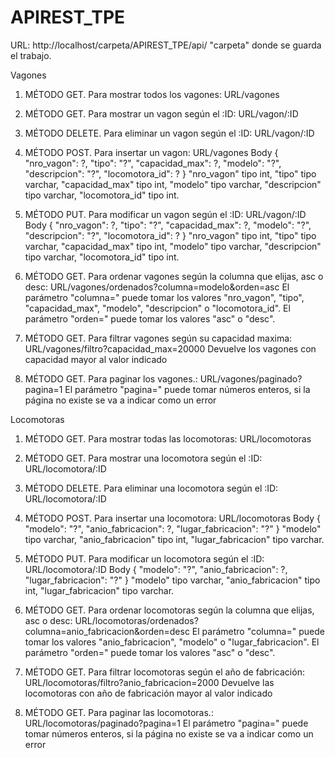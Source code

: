 # APIREST_TPE
URL: http://localhost/carpeta/APIREST_TPE/api/
"carpeta" donde se guarda el trabajo.

Vagones
1. MÉTODO GET. Para mostrar todos los vagones: 
    URL/vagones

2. MÉTODO GET. Para mostrar un vagon según el :ID:
    URL/vagon/:ID

3. MÉTODO DELETE. Para eliminar un vagon según el :ID:
    URL/vagon/:ID

4. MÉTODO POST. Para insertar un vagon:
    URL/vagones
    Body {
        "nro_vagon": ?,
        "tipo": "?",
        "capacidad_max": ?,
        "modelo": "?",
        "descripcion": "?",
        "locomotora_id": ?
    }
"nro_vagon" tipo int, 
"tipo" tipo varchar,
"capacidad_max" tipo int,
"modelo" tipo varchar,
"descripcion" tipo varchar,
"locomotora_id" tipo int.

5. MÉTODO PUT. Para modificar un vagon según el :ID:
    URL/vagon/:ID
    Body {
        "nro_vagon": ?,
        "tipo": "?",
        "capacidad_max": ?,
        "modelo": "?",
        "descripcion": "?",
        "locomotora_id": ?
    }
"nro_vagon" tipo int, 
"tipo" tipo varchar,
"capacidad_max" tipo int,
"modelo" tipo varchar,
"descripcion" tipo varchar,
"locomotora_id" tipo int.

6. MÉTODO GET. Para ordenar vagones según la columna que elijas, asc o desc:
    URL/vagones/ordenados?columna=modelo&orden=asc
    El parámetro "columna=" puede tomar los valores "nro_vagon", "tipo", "capacidad_max", "modelo", "descripcion" o "locomotora_id".
    El parámetro "orden=" puede tomar los valores "asc" o "desc".

7. MÉTODO GET. Para filtrar vagones según su capacidad maxima: 
    URL/vagones/filtro?capacidad_max=20000
    Devuelve los vagones con capacidad mayor al valor indicado

8. MÉTODO GET. Para paginar los vagones.:
    URL/vagones/paginado?pagina=1
    El parámetro "pagina=" puede tomar números enteros, si la página no existe se va a indicar como un error

Locomotoras
1. MÉTODO GET. Para mostrar todas las locomotoras: 
    URL/locomotoras

2. MÉTODO GET. Para mostrar una locomotora según el :ID:
    URL/locomotora/:ID

3. MÉTODO DELETE. Para eliminar una locomotora según el :ID:
    URL/locomotora/:ID

4. MÉTODO POST. Para insertar una locomotora:
    URL/locomotoras
    Body {
        "modelo": "?",
        "anio_fabricacion": ?,
        "lugar_fabricacion": "?"
    }
"modelo" tipo varchar,
"anio_fabricacion" tipo int,
"lugar_fabricacion" tipo varchar.

5. MÉTODO PUT. Para modificar un locomotora según el :ID:
    URL/locomotora/:ID
    Body {
        "modelo": "?",
        "anio_fabricacion": ?,
        "lugar_fabricacion": "?"
    }
"modelo" tipo varchar,
"anio_fabricacion" tipo int,
"lugar_fabricacion" tipo varchar.

6. MÉTODO GET. Para ordenar locomotoras según la columna que elijas, asc o desc:
    URL/locomotoras/ordenados?columna=anio_fabricacion&orden=desc
    El parámetro "columna=" puede tomar los valores "anio_fabricacion", "modelo" o "lugar_fabricacion".
    El parámetro "orden=" puede tomar los valores "asc" o "desc".

7. MÉTODO GET. Para filtrar locomotoras según el año de fabricación: 
    URL/locomotoras/filtro?anio_fabricacion=2000
    Devuelve las locomotoras con año de fabricación mayor al valor indicado

8. MÉTODO GET. Para paginar las locomotoras.:
    URL/locomotoras/paginado?pagina=1
    El parámetro "pagina=" puede tomar números enteros, si la página no existe se va a indicar como un error